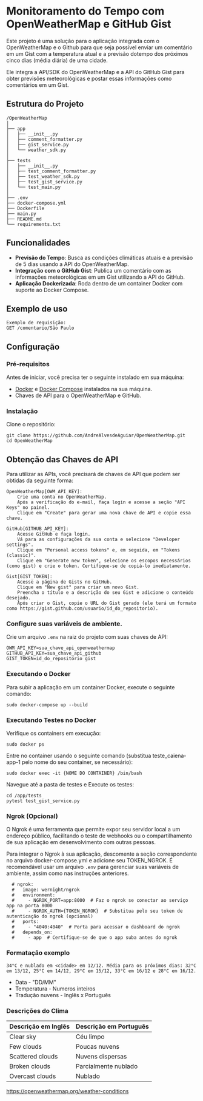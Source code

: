 # Monitoramento do Tempo com OpenWeatherMap e GitHub Gist

Este projeto é uma solução para o aplicação integrada com o OpenWeatherMap e o Github para que seja
possível enviar um comentário em um Gist com a temperatura atual e a previsão dotempo dos próximos cinco dias (média diária) de uma cidade. 

Ele integra a API/SDK do OpenWeatherMap e a API do GitHub Gist para obter previsões meteorológicas e postar essas informações como comentários em um Gist.

## Estrutura do Projeto

```
/OpenWeatherMap
│
├── app
│   ├── __init__.py
│   ├── comment_formatter.py
│   ├── gist_service.py
│   └── weather_sdk.py
│
├── tests
│   ├── __init__.py
│   ├── test_comment_formatter.py
│   ├── test_weather_sdk.py
│   ├── test_gist_service.py
│   └── test_main.py
│
├── .env
├── docker-compose.yml
├── Dockerfile
├── main.py
├── README.md
└── requirements.txt

```

## Funcionalidades

- **Previsão do Tempo**: Busca as condições climáticas atuais e a previsão de 5 dias usando a API do OpenWeatherMap.
- **Integração com o GitHub Gist**: Publica um comentário com as informações meteorológicas em um Gist utilizando a API do GitHub.
- **Aplicação Dockerizada**: Roda dentro de um container Docker com suporte ao Docker Compose.

## Exemplo de uso

```
Exemplo de requisição:
GET /comentario/São Paulo
```

## Configuração

### Pré-requisitos
Antes de iniciar, você precisa ter o seguinte instalado em sua máquina:
- [Docker](https://www.docker.com/) e [Docker Compose](https://docs.docker.com/compose/) instalados na sua máquina.
- Chaves de API para o OpenWeatherMap e GitHub.

### Instalação
Clone o repositório:
```
git clone https://github.com/AndreAlvesdeAguiar/OpenWeatherMap.git
cd OpenWeatherMap
```

## Obtenção das Chaves de API

Para utilizar as APIs, você precisará de chaves de API que podem ser obtidas da seguinte forma:

    OpenWeatherMap[OWM_API_KEY]:
        Crie uma conta no OpenWeatherMap.
        Após a verificação do e-mail, faça login e acesse a seção "API Keys" no painel.
        Clique em "Create" para gerar uma nova chave de API e copie essa chave.

    GitHub[GITHUB_API_KEY]:
        Acesse GitHub e faça login.
        Vá para as configurações da sua conta e selecione "Developer settings".
        Clique em "Personal access tokens" e, em seguida, em "Tokens (classic)".
        Clique em "Generate new token", selecione os escopos necessários (como gist) e crie o token. Certifique-se de copiá-lo imediatamente.

    Gist[GIST_TOKEN]:
        Acesse a página de Gists no GitHub.
        Clique em "New gist" para criar um novo Gist.
        Preencha o título e a descrição do seu Gist e adicione o conteúdo desejado.
        Após criar o Gist, copie o URL do Gist gerado (ele terá um formato como https://gist.github.com/usuario/id_do_repositorio).

### Configure suas variáveis de ambiente. 

Crie um arquivo ```.env``` na raiz do projeto com suas chaves de API:

```
OWM_API_KEY=sua_chave_api_openweathermap
GITHUB_API_KEY=sua_chave_api_github
GIST_TOKEN=id_do_repositório gist
```

### Executando o Docker
Para subir a aplicação em um container Docker, execute o seguinte comando:
```
sudo docker-compose up --build
```

### Executando Testes no Docker
Verifique os containers em execução:
```
sudo docker ps
```

Entre no container usando o seguinte comando (substitua teste_caiena-app-1 pelo nome do seu container, se necessário):
```
sudo docker exec -it {NOME DO CONTAINER} /bin/bash
```
Navegue até a pasta de testes e Execute os testes:
```
cd /app/tests
pytest test_gist_service.py
```

### Ngrok (Opcional)
O Ngrok é uma ferramenta que permite expor seu servidor local a um endereço público, facilitando o teste de webhooks ou o compartilhamento de sua aplicação em desenvolvimento com outras pessoas.

Para integrar o Ngrok à sua aplicação, descomente a seção correspondente no arquivo docker-compose.yml e adicione seu TOKEN_NGROK. É recomendável usar um arquivo ```.env``` para gerenciar suas variáveis de ambiente, assim como nas instruções anteriores.

```
  # ngrok:
  #   image: wernight/ngrok
  #   environment:
  #     - NGROK_PORT=app:8000  # Faz o ngrok se conectar ao serviço app na porta 8000
  #     - NGROK_AUTH={TOKEN_NGROK}  # Substitua pelo seu token de autenticação do ngrok (opcional)
  #   ports:
  #     - "4040:4040"  # Porta para acessar o dashboard do ngrok
  #   depends_on:
  #     - app  # Certifique-se de que o app suba antes do ngrok
```

### Formatação exemplo

```
34°C e nublado em <cidade> em 12/12. Média para os próximos dias: 32°C em 13/12, 25°C em 14/12, 29°C em 15/12, 33°C em 16/12 e 28°C em 16/12.
```
- Data - "DD/MM"
- Temperatura - Numeros inteiros
- Tradução nuvens - Inglês x Português 

### Descrições do Clima

| Descrição em Inglês       | Descrição em Português     |
|---------------------------|----------------------------|
| Clear sky                 | Céu limpo                  |
| Few clouds                | Poucas nuvens              |
| Scattered clouds          | Nuvens dispersas           |
| Broken clouds             | Parcialmente nublado       |
| Overcast clouds           | Nublado                    |

https://openweathermap.org/weather-conditions

